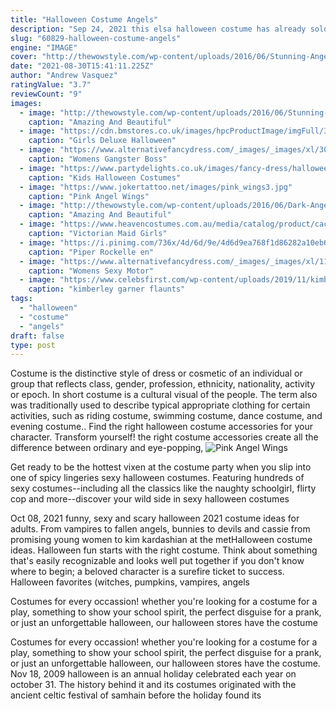 ```yaml
---
title: "Halloween Costume Angels"
description: "Sep 24, 2021 this elsa halloween costume has already sold out in some sizes, but is still available for 4- to 10-year-olds. It has a sheer organza attached cape and a stretchy back for easy on and off."
slug: "60829-halloween-costume-angels"
engine: "IMAGE"
cover: "http://thewowstyle.com/wp-content/uploads/2016/06/Stunning-Angel-Halloween-Makeup-Ideas.jpg"
date: "2021-08-30T15:41:11.225Z"
author: "Andrew Vasquez"
ratingValue: "3.7"
reviewCount: "9"
images:
  - image: "http://thewowstyle.com/wp-content/uploads/2016/06/Stunning-Angel-Halloween-Makeup-Ideas.jpg"
    caption: "Amazing And Beautiful"
  - image: "https://cdn.bmstores.co.uk/images/hpcProductImage/imgFull/326264-326265-girls-outfit-halloween-costume-doll.jpg"
    caption: "Girls Deluxe Halloween"
  - image: "https://www.alternativefancydress.com/_images/_images/xl/305-womens-gangster-boss-costume-mobster.jpg"
    caption: "Womens Gangster Boss"
  - image: "https://www.partydelights.co.uk/images/fancy-dress/halloween/link-portrait-boys-halloween-costumes-2016.jpg"
    caption: "Kids Halloween Costumes"
  - image: "https://www.jokertattoo.net/images/pink_wings3.jpg"
    caption: "Pink Angel Wings"
  - image: "http://thewowstyle.com/wp-content/uploads/2016/06/Dark-Angel-Halloween-Makeup-Ideas.jpg"
    caption: "Amazing And Beautiful"
  - image: "https://www.heavencostumes.com.au/media/catalog/product/cache/3ca7c4de79fd9294a778cbfdebc9dde4/c/u/cut-kar-3032-girls-long-black-and-white-victorian-maid-kid-s-dress-up-costume-1200.jpg"
    caption: "Victorian Maid Girls"
  - image: "https://i.pinimg.com/736x/4d/6d/9e/4d6d9ea768f1d86282a10eb6868fc735.jpg"
    caption: "Piper Rockelle en"
  - image: "https://www.alternativefancydress.com/_images/_images/xl/114-womens-sexy-motor-racing-outfit-ride-it.jpg"
    caption: "Womens Sexy Motor"
  - image: "https://www.celebsfirst.com/wp-content/uploads/2019/11/kimberley-garner-flaunts-her-incredible-figure-in-a-crop-top-and-leggings-as-she-leaves-the-gym-in-chelsea-london-uk-091119_8.jpg"
    caption: "kimberley garner flaunts"
tags:
  - "halloween"
  - "costume"
  - "angels"
draft: false
type: post
---
```


Costume is the distinctive style of dress or cosmetic of an individual or group that reflects class, gender, profession, ethnicity, nationality, activity or epoch. In short costume is a cultural visual of the people. The term also was traditionally used to describe typical appropriate clothing for certain activities, such as riding costume, swimming costume, dance costume, and evening costume.. Find the right halloween costume accessories for your character. Transform yourself! the right costume accessories create all the difference between ordinary and eye-popping,
![Pink Angel Wings](https://www.jokertattoo.net/images/pink_wings3.jpg "Pink Angel Wings")

Get ready to be the hottest vixen at the costume party when you slip into one of spicy lingeries sexy halloween costumes. Featuring hundreds of sexy costumes--including all the classics like the naughty schoolgirl, flirty cop and more--discover your wild side in sexy halloween costumes
<!--inArticleAds-->

<!--galleryOne-->

Oct 08, 2021 funny, sexy and scary halloween 2021 costume ideas for adults. From vampires to fallen angels, bunnies to devils and cassie from promising young women to kim kardashian at the metHalloween costume ideas. Halloween fun starts with the right costume. Think about something that's easily recognizable and looks well put together if you don't know where to begin; a beloved character is a surefire ticket to success.  Halloween favorites (witches, pumpkins, vampires, angels
<!--inArticleAds-->

<!--galleryTwo-->

Costumes for every occassion! whether you're looking for a costume for a play, something to show your school spirit, the perfect disguise for a prank, or just an unforgettable halloween, our halloween stores have the costume
<!--galleryThree-->

Costumes for every occassion! whether you're looking for a costume for a play, something to show your school spirit, the perfect disguise for a prank, or just an unforgettable halloween, our halloween stores have the costume. Nov 18, 2009 halloween is an annual holiday celebrated each year on october 31. The history behind it and its costumes originated with the ancient celtic festival of samhain before the holiday found its